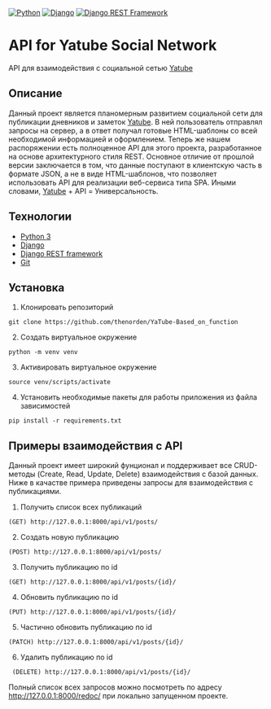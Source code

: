 [![Python](https://img.shields.io/badge/-Python-464646?style=flat-square&logo=Python)](https://www.python.org/)
[![Django](https://img.shields.io/badge/-Django-464646?style=flat-square&logo=Django)](https://www.djangoproject.com/)
[![Django REST Framework](https://img.shields.io/badge/-Django%20REST%20Framework-464646?style=flat-square&logo=Django%20REST%20Framework)](https://www.django-rest-framework.org/)

# API for Yatube Social Network

API для взаимодействия с социальной сетью [Yatube](https://github.com/thenorden/YaTube-Based_on_function)

## Описание
Данный проект является планомерным развитием социальной сети для публикации дневников и заметок [Yatube](https://github.com/thenorden/YaTube-Based_on_function). В ней пользователь отправлял запросы на сервер, а в ответ получал готовые HTML-шаблоны со всей необходимой информацией и оформлением. Теперь же нашем распоряжении есть полноценное API для этого проекта, разработанное на основе архитектурного стиля REST. Основное отличие от прошлой версии заключается в том, что данные поступают в клиентскую часть в формате JSON, а не в виде HTML-шаблонов, что позволяет использовать API для реализации веб-сервиса типа SPA. Иными словами, [Yatube](https://github.com/thenorden/YaTube-Based_on_function) + API = Универсальность.

## Технологии
- [Python 3](https://www.python.org/downloads/)
- [Django](https://www.djangoproject.com/)
- [Django REST framework](https://www.django-rest-framework.org/)
- [Git](https://github.com/)

## Установка
1. Клонировать репозиторий
```
git clone https://github.com/thenorden/YaTube-Based_on_function
```
2. Создать виртуальное окружение
```
python -m venv venv
```
3. Активировать виртуальное окружение
```
source venv/scripts/activate
```
4. Установить необходимые пакеты для работы приложения из файла зависимостей
```
pip install -r requirements.txt
```

## Примеры взаимодействия с API
Данный проект имеет широкий фунционал и поддерживает все CRUD-методы (Create, Read, Update, Delete) взаимодействия с базой данных. Ниже в качастве примера приведены запросы для взаимодействия с публикациями.

1. Получить список всех публикаций
```
(GET) http://127.0.0.1:8000/api/v1/posts/
```
2. Создать новую публикацию
```
(POST) http://127.0.0.1:8000/api/v1/posts/
```
3. Получить публикацию по id
```
(GET) http://127.0.0.1:8000/api/v1/posts/{id}/
```
4. Обновить публикацию по id
```
(PUT) http://127.0.0.1:8000/api/v1/posts/{id}/
```
5. Частично обновить публикацию по id
```
(PATCH) http://127.0.0.1:8000/api/v1/posts/{id}/
```
6. Удалить публикацию по id
```
 (DELETE) http://127.0.0.1:8000/api/v1/posts/{id}/
```
Полный список всех запросов можно посмотреть по адресу http://127.0.0.1:8000/redoc/ при локально запущенном проекте.

